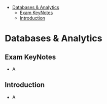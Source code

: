 - [Databases \& Analytics](#databases--analytics)
  - [Exam KeyNotes](#exam-keynotes)
  - [Introduction](#introduction)

# Databases & Analytics

## Exam KeyNotes

- A

## Introduction

- A
